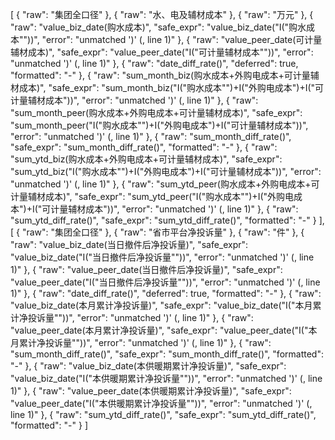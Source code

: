 [
    {
      "raw": "集团全口径"
    },
    {
      "raw": "水、电及辅材成本"
    },
    {
      "raw": "万元"
    },
    {
      "raw": "value_biz_date(购水成本)",
      "safe_expr": "value_biz_date(\"I(\"购水成本\"\"))",
      "error": "unmatched ')' (<string>, line 1)"
    },
    {
      "raw": "value_peer_date(可计量辅材成本)",
      "safe_expr": "value_peer_date(\"I(\"可计量辅材成本\"\"))",
      "error": "unmatched ')' (<string>, line 1)"
    },
    {
      "raw": "date_diff_rate()",
      "deferred": true,
      "formatted": "-"
    },
    {
      "raw": "sum_month_biz(购水成本+外购电成本+可计量辅材成本)",
      "safe_expr": "sum_month_biz(\"I(\"购水成本\"\")+I(\"外购电成本\")+I(\"可计量辅材成本\"))",
      "error": "unmatched ')' (<string>, line 1)"
    },
    {
      "raw": "sum_month_peer(购水成本+外购电成本+可计量辅材成本)",
      "safe_expr": "sum_month_peer(\"I(\"购水成本\"\")+I(\"外购电成本\")+I(\"可计量辅材成本\"))",
      "error": "unmatched ')' (<string>, line 1)"
    },
    {
      "raw": "sum_month_diff_rate()",
      "safe_expr": "sum_month_diff_rate()",
      "formatted": "-"
    },
    {
      "raw": "sum_ytd_biz(购水成本+外购电成本+可计量辅材成本)",
      "safe_expr": "sum_ytd_biz(\"I(\"购水成本\"\")+I(\"外购电成本\")+I(\"可计量辅材成本\"))",
      "error": "unmatched ')' (<string>, line 1)"
    },
    {
      "raw": "sum_ytd_peer(购水成本+外购电成本+可计量辅材成本)",
      "safe_expr": "sum_ytd_peer(\"I(\"购水成本\"\")+I(\"外购电成本\")+I(\"可计量辅材成本\"))",
      "error": "unmatched ')' (<string>, line 1)"
    },
    {
      "raw": "sum_ytd_diff_rate()",
      "safe_expr": "sum_ytd_diff_rate()",
      "formatted": "-"
    }
  ],
  [
    {
      "raw": "集团全口径"
    },
    {
      "raw": "省市平台净投诉量"
    },
    {
      "raw": "件"
    },
    {
      "raw": "value_biz_date(当日撤件后净投诉量)",
      "safe_expr": "value_biz_date(\"I(\"当日撤件后净投诉量\"\"))",
      "error": "unmatched ')' (<string>, line 1)"
    },
    {
      "raw": "value_peer_date(当日撤件后净投诉量)",
      "safe_expr": "value_peer_date(\"I(\"当日撤件后净投诉量\"\"))",
      "error": "unmatched ')' (<string>, line 1)"
    },
    {
      "raw": "date_diff_rate()",
      "deferred": true,
      "formatted": "-"
    },
    {
      "raw": "value_biz_date(本月累计净投诉量)",
      "safe_expr": "value_biz_date(\"I(\"本月累计净投诉量\"\"))",
      "error": "unmatched ')' (<string>, line 1)"
    },
    {
      "raw": "value_peer_date(本月累计净投诉量)",
      "safe_expr": "value_peer_date(\"I(\"本月累计净投诉量\"\"))",
      "error": "unmatched ')' (<string>, line 1)"
    },
    {
      "raw": "sum_month_diff_rate()",
      "safe_expr": "sum_month_diff_rate()",
      "formatted": "-"
    },
    {
      "raw": "value_biz_date(本供暖期累计净投诉量)",
      "safe_expr": "value_biz_date(\"I(\"本供暖期累计净投诉量\"\"))",
      "error": "unmatched ')' (<string>, line 1)"
    },
    {
      "raw": "value_peer_date(本供暖期累计净投诉量)",
      "safe_expr": "value_peer_date(\"I(\"本供暖期累计净投诉量\"\"))",
      "error": "unmatched ')' (<string>, line 1)"
    },
    {
      "raw": "sum_ytd_diff_rate()",
      "safe_expr": "sum_ytd_diff_rate()",
      "formatted": "-"
    }
  ]